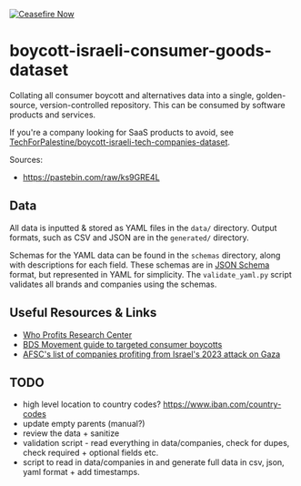 [![Ceasefire Now](https://badge.techforpalestine.org/default)](https://techforpalestine.org/learn-more)

# boycott-israeli-consumer-goods-dataset

Collating all consumer boycott and alternatives data into a single, golden-source, version-controlled repository. This can be consumed by software products and services.

If you're a company looking for SaaS products to avoid, see [TechForPalestine/boycott-israeli-tech-companies-dataset](https://github.com/TechForPalestine/boycott-israeli-tech-companies-dataset).


Sources:

- https://pastebin.com/raw/ks9GRE4L

## Data
All data is inputted & stored as YAML files in the `data/` directory.
Output formats, such as CSV and JSON are in the `generated/` directory.

Schemas for the YAML data can be found in the `schemas` directory, along with descriptions for each field.
These schemas are in [JSON Schema](https://json-schema.org/) format, but represented in YAML for simplicity.
The `validate_yaml.py` script validates all brands and companies using the schemas.

## Useful Resources & Links

* [Who Profits Research Center](https://www.whoprofits.org/)
* [BDS Movement guide to targeted consumer boycotts](https://bdsmovement.net/Act-Now-Against-These-Companies-Profiting-From-Genocide)
* [AFSC's list of companies profiting from Israel's 2023 attack on Gaza](https://afsc.org/companies-behind-2023-attack-gaza)


## TODO

- high level location to country codes? https://www.iban.com/country-codes
- update empty parents (manual?)
- review the data + sanitize
- validation script - read everything in data/companies, check for dupes, check required + optional fields etc.
- script to read in data/companies in and generate full data in csv, json, yaml format + add timestamps. 




